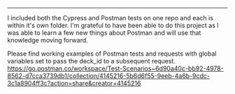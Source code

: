 
------------

I included both the Cypress and Postman tests on one repo and each is within it's own folder. I'm grateful to have been able to do this project as I was able to learn 
a few new things about Postman and will use that knowledge moving forward. 

Please find working examples of Postman tests and requests with global variables set to pass the deck_id to a subsequent request. 
https://go.postman.co/workspace/Test-Scenarios~6d90a40c-bb92-4978-8562-d7cca3739db1/collection/4145216-5b6d6f55-9eeb-4a6b-9cdc-3c1a8904ff3c?action=share&creator=4145216

